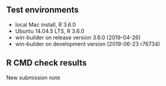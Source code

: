 ## Test environments
* local Mac install, R 3.6.0
* Ubuntu 14.04.5 LTS, R 3.6.0
* win-builder on release version 3.6.0 (2019-04-26)
* win-builder on development version (2019-06-23 r76734)

## R CMD check results
New submission note
